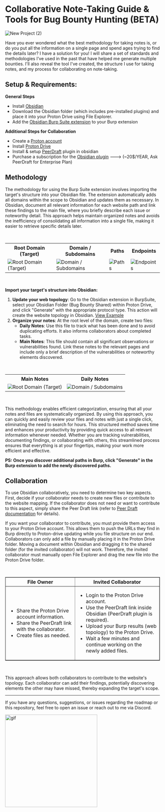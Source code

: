 
# Collaborative Note-Taking Guide & Tools for Bug Bounty Hunting (BETA)

![New Project (2)](https://github.com/user-attachments/assets/50310567-9135-4f51-9d9a-6258e88e0b3d)

Have you ever wondered what the best methodology for taking notes is, or do you put all the information on a single page and spend ages trying to find the details later? I have a solution for you! I will share a set of standards and methodologies I've used in the past that have helped me generate multiple bounties. I'll also reveal the tool I've created, the structure I use for taking notes, and my process for collaborating on note-taking.

## Setup & Requirements:

**General Steps**
- Install [Obsidian](https://obsidian.md/)
- Download the Obsidian folder (which includes pre-installed plugins) and place it into your Proton Drive using File Explorer.
- Add the [Obsidian Burp Suite extension](https://github.com/Hacking-Notes/collaborative-note-taking-guide-bug-bounty-tools/blob/main/Obsidan_BurpSuite.py) to your Burp extension

**Additional Steps for Collaboration**
- Create a [Proton account](https://proton.me/support/set-up-proton-drive)
- Install [Proton Drive](https://proton.me/drive/download)
- Install & setup [PeerDraft](https://www.peerdraft.app/) plugin in obsidian
- Purchase a subscription for the [Obsidian plugin](https://www.peerdraft.app/) ---> (~20$/YEAR, Ask PeerDraft for Enterprise Plan)

## Methodology

The methodology for using the Burp Suite extension involves importing the target's structure into your Obsidian file. The extension automatically adds all domains within the scope to Obsidian and updates them as necessary. In Obsidian, document all relevant information for each website path and link these findings to the main file, where you briefly describe each issue or noteworthy detail. This approach helps maintain organized notes and avoids the inefficiency of consolidating all information into a single file, making it easier to retrieve specific details later.

<br>

<table>
  <tr>
    <th>Root Domain (Target)</th>
    <th>Domain / Subdomains</th>
    <th>Paths</th>
    <th>Endpoints</th>
  </tr>
  <tr>
    <td><img src="https://github.com/user-attachments/assets/549f66af-9491-4e91-8d8c-7b96e560cb19" alt="Root Domain (Target)"></td>
    <td><img src="https://github.com/user-attachments/assets/e7cba72e-0fa7-44be-8b7e-841925ef88b9" alt="Domain / Subdomains"></td>
    <td><img src="https://github.com/user-attachments/assets/a08ab669-37da-4564-bd22-9298636af2c6" alt="Paths"></td>
    <td><img src="https://github.com/user-attachments/assets/145873f3-e4e1-435e-97db-aff1cc811c53" alt="Endpoints"></td>
  </tr>
</table>

<br>

**Import your target's structure into Obsidian:**

1. **Update your web topology**: Go to the Obsidian extension in BurpSuite, select your Obsidian Folder (Bug Bounty Shared) within Proton Drive, and click "Generate" with the appropriate protocol type. This action will create the website topology in Obsidian. [View Example](https://github.com/user-attachments/assets/1e97c6c2-f034-4b17-9218-1fbfcc63f048)
2. **Organize your notes**: At the root level of the domain, create two files:
   - **Daily Notes**: Use this file to track what has been done and to avoid duplicating efforts. It also informs collaborators about completed tasks.
   - **Main Notes**: This file should contain all significant observations or vulnerabilities found. Link these notes to the relevant pages and include only a brief description of the vulnerabilities or noteworthy elements discovered.

<br>

<table>
  <tr>
    <th>Main Notes</th>
    <th>Daily Notes</th>
  </tr>
  <tr>
    <td><img src="https://github.com/user-attachments/assets/4bcc2544-18f8-4cfb-887d-7d711e72b12e" alt="Root Domain (Target)"></td>
    <td><img src="https://github.com/user-attachments/assets/18883a02-4a47-4976-a638-799713e0fcca" alt="Domain / Subdomains"></td>
  </tr>
</table>

<br>

This methodology enables efficient categorization, ensuring that all your notes and files are systematically organized. By using this approach, you can quickly and easily review your files and notes with just a single click, eliminating the need to search for hours. This structured method saves time and enhances your productivity by providing quick access to all relevant information whenever needed. Whether you are tracking vulnerabilities, documenting findings, or collaborating with others, this streamlined process ensures that everything is at your fingertips, making your work more efficient and effective.

**PS: Once you discover additional paths in Burp, click "Generate" in the Burp extension to add the newly discovered paths.**

## Collaboration

To use Obsidian collaboratively, you need to determine two key aspects. First, decide if your collaborator needs to create new files or contribute to the website mapping. If the collaborator does not need or want to contribute to this aspect, simply share the Peer Draft link (refer to [Peer Draft documentation](https://github.com/peerdraft/obsidian-plugin) for details).

If you want your collaborator to contribute, you must provide them access to your Proton Drive account. This allows them to push the URLs they find in Burp directly to Proton-drive updating while you file structure on our end. Collaborators can only add a file by manually placing it in the Proton Drive folder. Moving a document within Obsidian and dragging it to the shared folder (for the invited collaborator) will not work. Therefore, the invited collaborator must manually open File Explorer and drag the new file into the Proton Drive folder.

<br>

<table border="1">
  <tr>
    <th>File Owner</th>
    <th>Invited Collaborator</th>
  </tr>
  <tr>
    <td>
      <ul>
        <li>Share the Proton Drive account information.</li>
        <li>Share the PeerDraft link with the collaborator.</li>
        <li>Create files as needed.</li>
      </ul>
    </td>
    <td>
      <ul>
        <li>Login to the Proton Drive account.</li>
        <li>Use the PeerDraft link inside Obsidian (PeerDraft plugin is required).</li>
        <li>Upload your Burp results (web topology) to the Proton Drive.</li>
        <li>Wait a few minutes and continue working on the newly added files.</li>
      </ul>
    </td>
  </tr>
</table>

<br>

This approach allows both collaborators to contribute to the website's topology. Each collaborator can add their findings, potentially discovering elements the other may have missed, thereby expanding the target's scope.

---

If you have any questions, suggestions, or issues regarding the roadmap or this repository, feel free to open an issue or reach out to me via Discord.

  <a href="https://discord.com">
  <img width="300" src="https://github.com/Hacking-Notes/Hacking-Notes/assets/118412415/5f34c47e-8f9e-40ef-885d-91ee9a6c5989" alt="gif">
  </a>



